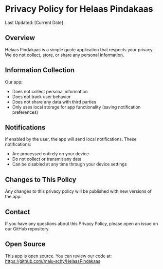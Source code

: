 # Privacy Policy for Helaas Pindakaas

Last Updated: [Current Date]

## Overview

Helaas Pindakaas is a simple quote application that respects your privacy. We do not collect, store, or share any personal information.

## Information Collection

Our app:
- Does not collect personal information
- Does not track user behavior
- Does not share any data with third parties
- Only uses local storage for app functionality (saving notification preferences)

## Notifications

If enabled by the user, the app will send local notifications. These notifications:
- Are processed entirely on your device
- Do not collect or transmit any data
- Can be disabled at any time through your device settings

## Changes to This Policy

Any changes to this privacy policy will be published with new versions of the app.

## Contact

If you have any questions about this Privacy Policy, please open an issue on our GitHub repository.

## Open Source

This app is open source. You can review our code at:
https://github.com/malu-schy/HelaasPindakaas 